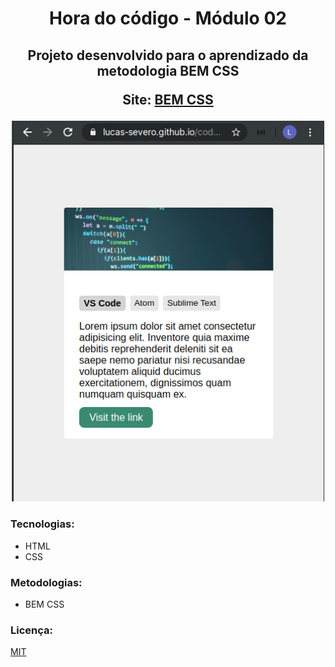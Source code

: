 <h1 align="center">
Hora do código - Módulo 02
</h1>

<h2 align="center">
    <p>Projeto desenvolvido para o aprendizado da metodologia BEM CSS</p>
    <p>Site: <a href="https://lucas-severo.github.io/codenation/modulo2/hora-do-codigo/" target="_blank" rel="noopener noreferrer">BEM CSS</a></p>
</h2>

<div align="center">
    <img src="assets/image2.png" width="500px" alt="Imagem 01"/>
</div>

### Tecnologias:
- HTML
- CSS

### Metodologias:
- BEM CSS

### Licença:
[MIT](https://choosealicense.com/licenses/mit/)